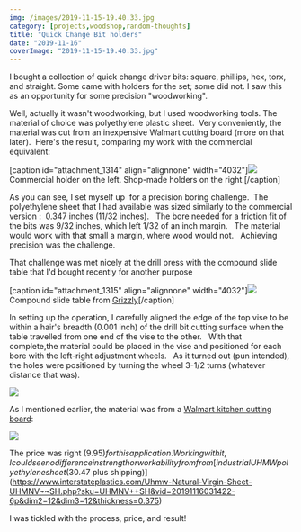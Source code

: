 ```yaml
---
img: /images/2019-11-15-19.40.33.jpg
category: [projects,woodshop,random-thoughts]
title: "Quick Change Bit holders"
date: "2019-11-16"
coverImage: "2019-11-15-19.40.33.jpg"
---
```


I bought a collection of quick change driver bits: square, phillips, hex, torx, and straight. Some came with holders for the set; some did not. I saw this as an opportunity for some precision "woodworking".

Well, actually it wasn't woodworking, but I used woodworking tools. The material of choice was polyethylene plastic sheet.  Very conveniently, the material was cut from an inexpensive Walmart cutting board (more on that later).  Here's the result, comparing my work with the commercial equivalent:

\[caption id="attachment\_1314" align="alignnone" width="4032"\][![](/images/2019-11-15-19.40.33.jpg)](http://blog.duanemcguire.com/wp-content/uploads/2019/11/2019-11-15-19.40.33.jpg) Commercial holder on the left. Shop-made holders on the right.\[/caption\]

As you can see, I set myself up  for a precision boring challenge.  The polyethylene sheet that I had available was sized similarly to the commercial version :  0.347 inches (11/32 inches).   The bore needed for a friction fit of the bits was 9/32 inches, which left 1/32 of an inch margin.   The material would work with that small a margin, where wood would not.   Achieving precision was the challenge.

That challenge was met nicely at the drill press with the compound slide table that I'd bought recently for another purpose

\[caption id="attachment\_1315" align="alignnone" width="4032"\][![](/images/2019-11-15-19.44.47.jpg)](http://blog.duanemcguire.com/wp-content/uploads/2019/11/2019-11-15-19.44.47.jpg) Compound slide table from [Grizzly](https://www.grizzly.com/products/Grizzly-6-x-18-1-2-Compound-Slide-Table/G8750)\[/caption\]

In setting up the operation, I carefully aligned the edge of the top vise to be within a hair's breadth (0.001 inch) of the drill bit cutting surface when the table travelled from one end of the vise to the other.   With that complete,the material could be placed in the vise and positioned for each bore with the left-right adjustment wheels.   As it turned out (pun intended), the holes were positioned by turning the wheel 3-1/2 turns (whatever distance that was).

[![](/images/2019-11-15-19.42.46.jpg)](http://blog.duanemcguire.com/wp-content/uploads/2019/11/2019-11-15-19.42.46.jpg)

As I mentioned earlier, the material was from a [Walmart kitchen cutting board](https://www.walmart.com/ip/Mainstays-Poly-12-x-18-Cutting-Board/13397991):

[![](/images/2019-11-15-19.43.53.jpg)](http://blog.duanemcguire.com/wp-content/uploads/2019/11/2019-11-15-19.43.53.jpg)

The price was right ($9.95) for this application. Working with it, I could see no difference in strength or workability from from [industrial UHMW polyethylene sheet ($30.47 plus shipping)](https://www.interstateplastics.com/Uhmw-Natural-Virgin-Sheet-UHMNV~~SH.php?sku=UHMNV++SH&vid=20191116031422-6p&dim2=12&dim3=12&thickness=0.375)

I was tickled with the process, price, and result!
